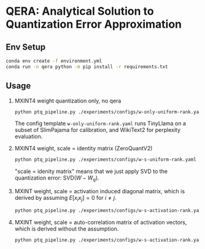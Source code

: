 # QERA: Analytical Solution to Quantization Error Approximation


## Env Setup

```bash
conda env create -f environment.yml
conda run -n qera python -m pip install -r requirements.txt
```

## Usage


1. MXINT4 weight quantization only, no qera

    ```bash
    python ptq_pipeline.py ./experiments/configs/w-only-uniform-rank.yaml --disable-qera --disable-perplexity-eval
    ```

    The config template `w-only-uniform-rank.yaml` runs TinyLlama on a subset of SlimPajama for calibration, and WikiText2 for perplexity evaluation.

2. MXINT4 weight, scale = identity matrix (ZeroQuantV2)

    ```bash
    python ptq_pipeline.py ./experiments/configs/w-s-uniform-rank.yaml --qera-scaling-mode identity --disable-perplexity-eval
    ```

    "scale = idenity matrix" means that we just apply SVD to the quantization error: $\mathrm{SVD}(W - W_q)$.

3. MXINT weight, scale = activation induced diagonal matrix, which is derived by assuming $E[x_i x_j] = 0$ for $i\neq j$.

    ```bash
    python ptq_pipeline.py ./experiments/configs/w-s-activation-rank.yaml --qera-scaling-mode diag --disable-perplexity-eval
    ```

4. MXINT weight, scale = auto-correlation matrix of activation vectors, which is derived without the assumption.

    ```bash
    python ptq_pipeline.py ./experiments/configs/w-s-activation-rank.yaml --qera-scaling-mode rxx --disable-perplexity-eval
    ```


